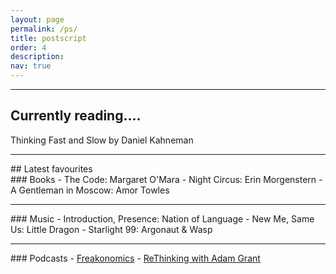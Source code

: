 ```yaml
---
layout: page
permalink: /ps/
title: postscript
order: 4
description: 
nav: true
---
```

<hr>

## Currently reading.... 
Thinking Fast and Slow by Daniel Kahneman

<hr>
## Latest favourites
<br>
### Books
- The Code: Margaret O'Mara
- Night Circus: Erin Morgenstern
- A Gentleman in Moscow: Amor Towles

<hr>
### Music
- Introduction, Presence: Nation of Language
- New Me, Same Us: Little Dragon
- Starlight 99: Argonaut & Wasp

<hr>
### Podcasts
- <a href = "https://freakonomics.com/">Freakonomics</a>
- <a href = "https://www.ted.com/podcasts/rethinking-with-adam-grant"> ReThinking with Adam Grant</a>

